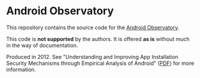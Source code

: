 # Android Observatory

This repository contains the source code for the 
[Android Observatory](https://androidobservatory.org).

This code is **not supported** by the authors. It is offered **as is** without
much in the way of documentation.

Produced in 2012. See "Understanding and Improving App Installation Security
Mechanisms through Empirical Analysis of Android"
([PDF](https://www.ccsl.carleton.ca/~dbarrera/files/spsm12-barrera.pdf)) for
more information.
